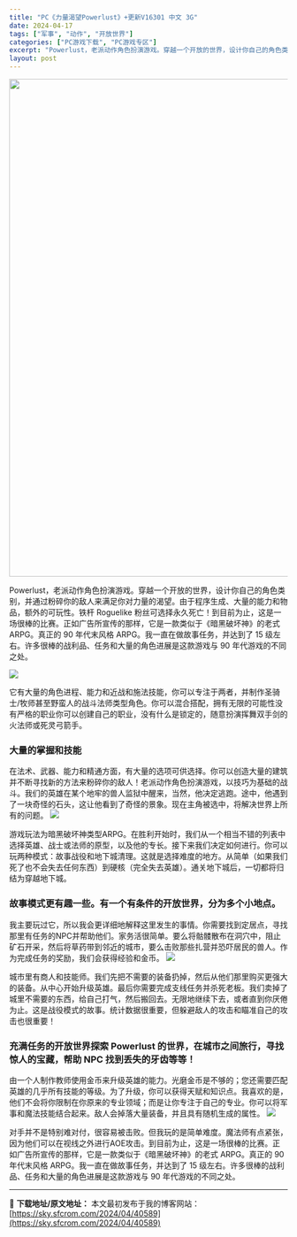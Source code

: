 ```yaml
---
title: "PC《力量渴望Powerlust》+更新V16301 中文 3G"
date: 2024-04-17
tags: ["军事", "动作", "开放世界"]
categories: ["PC游戏下载", "PC游戏专区"]
excerpt: "Powerlust，老派动作角色扮演游戏。穿越一个开放的世界，设计你自己的角色类别，并通过粉碎你的敌人来满足你对力量的渴望。由于程序生成、大量的能力和物品，额外的可玩性。铁杆 Roguelike 粉丝可选择永久死亡！到目前为止，这是一场很棒的比赛。正如广告所宣传的那样，它是一款类似于《暗黑破坏神》的&hellip;"
layout: post
---
```


<img class="size-full wp-image-40590 aligncenter" src="https://sky.sfcrom.com/wp-content/uploads/2024/04/2024041704033120.webp" alt="" width="600" height="900" />

Powerlust，老派动作角色扮演游戏。穿越一个开放的世界，设计你自己的角色类别，并通过粉碎你的敌人来满足你对力量的渴望。由于程序生成、大量的能力和物品，额外的可玩性。铁杆 Roguelike 粉丝可选择永久死亡！到目前为止，这是一场很棒的比赛。正如广告所宣传的那样，它是一款类似于《暗黑破坏神》的老式 ARPG。真正的 90 年代末风格 ARPG。我一直在做故事任务，并达到了 15 级左右。许多很棒的战利品、任务和大量的角色进展是这款游戏与 90 年代游戏的不同之处。

<img src="https://sky.sfcrom.com/wp-content/uploads/2024/04/20240417120514-57fee.jpeg" />

它有大量的角色进程、能力和近战和施法技能，你可以专注于两者，并制作圣骑士/牧师甚至野蛮人的战斗法师类型角色。你可以混合搭配，拥有无限的可能性没有严格的职业你可以创建自己的职业，没有什么是锁定的，随意扮演挥舞双手剑的火法师或死灵弓箭手。
<h3>大量的掌握和技能</h3>
在法术、武器、能力和精通方面，有大量的选项可供选择。你可以创造大量的建筑并不断寻找新的方法来粉碎你的敌人！老派动作角色扮演游戏，以技巧为基础的战斗。我们的英雄在某个地牢的兽人监狱中醒来，当然，他决定逃跑。途中，他遇到了一块奇怪的石头，这让他看到了奇怪的景象。现在主角被选中，将解决世界上所有的问题。

<img src="https://sky.sfcrom.com/wp-content/uploads/2024/04/20240417120518-5630d.jpeg" />

游戏玩法为暗黑破坏神类型ARPG。在胜利开始时，我们从一个相当不错的列表中选择英雄、战士或法师的原型，以及他的专长。接下来我们决定如何进行。你可以玩两种模式：故事战役和地下城清理。这就是选择难度的地方。从简单（如果我们死了也不会失去任何东西）到硬核（完全失去英雄）。通关地下城后，一切都将归结为穿越地下城。
<h3>故事模式更有趣一些。有一个有条件的开放世界，分为多个小地点。</h3>
我主要玩过它，所以我会更详细地解释这里发生的事情。你需要找到定居点，寻找那里有任务的NPC并帮助他们。家务活很简单。要么将骷髅散布在洞穴中，阻止矿石开采，然后将草药带到邻近的城市，要么击败那些扎营并恐吓居民的兽人。作为完成任务的奖励，我们会获得经验和金币。

<img src="https://sky.sfcrom.com/wp-content/uploads/2024/04/20240417120520-bda4b.jpeg" />

城市里有商人和技能师。我们先把不需要的装备扔掉，然后从他们那里购买更强大的装备。从中心开始升级英雄。最后你需要完成支线任务并杀死老板。我们卖掉了城里不需要的东西，给自己打气，然后搬回去。无限地继续下去，或者直到你厌倦为止。这是战役模式的故事。统计数据很重要，但躲避敌人的攻击和瞄准自己的攻击也很重要！
<h3>充满任务的开放世界探索 Powerlust 的世界，在城市之间旅行，寻找惊人的宝藏，帮助 NPC 找到丢失的牙齿等等！</h3>
由一个人制作教师使用金币来升级英雄的能力。光磨金币是不够的；您还需要匹配英雄的几乎所有技能的等级。为了升级，你可以获得天赋和知识点。我喜欢的是，他们不会将你限制在你原来的专业领域；而是让你专注于自己的专业。你可以将军事和魔法技能结合起来。敌人会掉落大量装备，并且具有随机生成的属性。

<img src="https://sky.sfcrom.com/wp-content/uploads/2024/04/20240417120523-706b9.jpeg" />

对手并不是特别难对付，很容易被击败。但我玩的是简单难度。魔法师有点紧张，因为他们可以在视线之外进行AOE攻击。到目前为止，这是一场很棒的比赛。正如广告所宣传的那样，它是一款类似于《暗黑破坏神》的老式 ARPG。真正的 90 年代末风格 ARPG。我一直在做故事任务，并达到了 15 级左右。许多很棒的战利品、任务和大量的角色进展是这款游戏与 90 年代游戏的不同之处。

---
📖 **下载地址/原文地址：** 本文最初发布于我的博客网站：[https://sky.sfcrom.com/2024/04/40589](https://sky.sfcrom.com/2024/04/40589)
